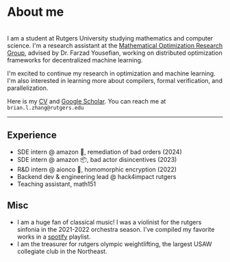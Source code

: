 # About me

\
I am a student at Rutgers University studying mathematics and computer science. I'm a research assistant at the [Mathematical Optimization Research Group](https://sites.rutgers.edu/farzad-yousefian/), advised by Dr. Farzad Yousefian, working on distributed optimization frameworks for decentralized machine learning.

I'm excited to continue my research in optimization and machine learning. I'm also interested in learning more about compilers, formal verification, and parallelization.

Here is my [CV](/bzhang_cv.pdf) and [Google Scholar](https://scholar.google.com/). You can reach me at `brian.l.zhang@rutgers.edu`

---

## Experience

- SDE intern @ amazon 🚚, remediation of bad orders (2024)
- SDE intern @ amazon 📦, bad actor disincentives (2023)
- R&D intern @ aionco 🧬, homomorphic encryption (2022)
- Backend dev & engineering lead @ hack4impact rutgers
- Teaching assistant, math151

## Misc

- I am a huge fan of classical music! I was a violinist for the rutgers sinfonia in the 2021-2022 orchestra season. I've compiled my favorite works in a [spotify](https://open.spotify.com/playlist/12aSUDyCQ0FTuh68nw4XcD?si=773cbf61687d4d4c) playlist.
- I am the treasurer for rutgers olympic weightlifting, the largest USAW collegiate club in the Northeast.
